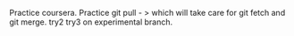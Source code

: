 Practice coursera.
Practice git pull - > which will take care for git fetch and git merge.
try2
try3 on experimental branch.

